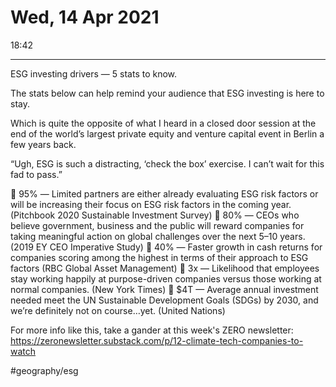 # Wed, 14 Apr 2021
18:42
- - - -
ESG investing drivers — 5 stats to know.

The stats below can help remind your audience that ESG investing is here to stay.

Which is quite the opposite of what I heard in a closed door session at the end of the world’s largest private equity and venture capital event in Berlin a few years back.

“Ugh, ESG is such a distracting, ‘check the box’ exercise. I can’t wait for this fad to pass.”

	95% — Limited partners are either already evaluating ESG risk factors or will be increasing their focus on ESG risk factors in the coming year. (Pitchbook 2020 Sustainable Investment Survey)
	80% — CEOs who believe government, business and the public will reward companies for taking meaningful action on global challenges over the next 5–10 years. (2019 EY CEO Imperative Study)
	40% — Faster growth in cash returns for companies scoring among the highest in terms of their approach to ESG factors (RBC Global Asset Management)
	3x — Likelihood that employees stay working happily at purpose-driven companies versus those working at normal companies. (New York Times)
	$4T — Average annual investment needed meet the UN Sustainable Development Goals (SDGs) by 2030, and we’re definitely not on course…yet. (United Nations)

For more info like this, take a gander at this week's ZERO newsletter: https://zeronewsletter.substack.com/p/12-climate-tech-companies-to-watch

#geography/esg 